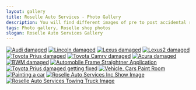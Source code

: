 ```yaml
---
layout: gallery
title: Roselle Auto Services - Photo Gallery
description: You will find different images of pre to post accidental repairs that our company has to offer. We specialize in making your car look brand new.
tags: Photo gallery, Roselle shop photos
slogan: Roselle Auto Services Gallery
---
```

<div class="section gallery">
	<div class="am-container" id="am-container">
		<a href="/assets/images/Audi_BeforeAndAfter.jpg" data-lightbox="gallery1" data-title="Audi damaged"><img src="/assets/images/Audi_BeforeAndAfter.jpg" title="Audi damaged" /></a>
		<a href="/assets/images/BeforeAndAfter-Recovered_v1.jpg" data-lightbox="gallery1" data-title="Lincoln damaged"><img src="/assets/images/BeforeAndAfter-Recovered_v1.jpg" title="Lincoln damaged" /></a>
		<a href="/assets/images/BeforeAndAfter-Recovered_v2.jpg" data-lightbox="gallery1" data-title="Lexus damaged"><img src="/assets/images/BeforeAndAfter-Recovered_v2.jpg" title="Lexus damaged"></a>
		<a href="/assets/images/BeforeAndAfter-Recovered_v3.jpg" data-lightbox="gallery1" data-title="Lexus2 damaged"><img src="/assets/images/BeforeAndAfter-Recovered_v3.jpg" title="Lexus2 damaged"></a>
		<a href="/assets/images/BeforeAndAfter-Recovered_v4.jpg" data-lightbox="gallery1" data-title="Toyota Prius damaged"><img src="/assets/images/BeforeAndAfter-Recovered_v4.jpg" title="Toyota Prius damaged" /></a>
		<a href="/assets/images/BeforeAndAfter-Recovered_v5.jpg" data-lightbox="gallery1" data-title="Toyota Camry damaged"><img src="/assets/images/BeforeAndAfter-Recovered_v5.jpg" title="Toyota Camry damaged" /></a>
		<a href="/assets/images/BeforeAndAfter-Recovered_v6.jpg" data-lightbox="gallery1" data-title="Acura damaged"><img src="/assets/images/BeforeAndAfter-Recovered_v6.jpg" title="Acura damaged" /></a>
		<a href="/assets/images/BWM_BeforeAndAfter.jpg" data-lightbox="gallery1" data-title="BWM damaged"><img src="/assets/images/BWM_BeforeAndAfter.jpg" title="BWM damaged" /></a>
		<a href="/assets/images/frame1.jpg" data-lightbox="gallery1" data-title="Automobile Frame Straightner Application"><img src="/assets/images/frame1.jpg" title="Automobile Frame Straightner Application" /></a>
		<a href="/assets/images/frame5-466x350.jpg" data-lightbox="gallery1" data-title="Toyota Prius damaged getting fixed"><img src="/assets/images/frame5-466x350.jpg" title="Toyota Prius damaged getting fixed" /></a>
		<a href="/assets/images/painting2-466x350.jpg" data-lightbox="gallery1" data-title="Vehicle, Cars Paint Room"><img src="/assets/images/painting2-466x350.jpg" title="Vehicle, Cars Paint Room" /></a>
		<a href="/assets/images/painting4-300x200.jpg" data-lightbox="gallery1" data-title="Painting a car"><img src="/assets/images/painting4-300x200.jpg" title="Painting a car" /></a>
		<a href="/assets/images/shop.jpg" data-lightbox="gallery1" data-title="Roselle Auto Services Inc Show Image"><img src="/assets/images/shop.jpg" title="Roselle Auto Services Inc Show Image" /></a>
		<a href="/assets/images/towing1.jpg" data-lightbox="gallery1" data-title="Roselle Auto Services Towing Truck Image"><img src="/assets/images/towing1.jpg" title="Roselle Auto Services Towing Truck Image" /></a>
	</div>
</div>